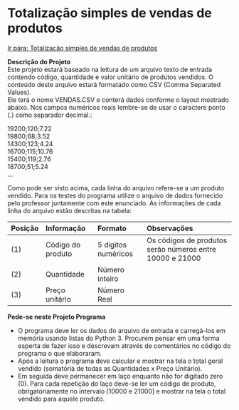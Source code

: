 # Totalização simples de vendas de produtos

[Ir para: Totalização simples de vendas de produtos](https://github.com/kellyDMmendes/fatec_algoritmos_e_logica_de_programacao/tree/main/totalizacao_simples_de_vendas_de_produtos)

**Descrição do Projeto**\
Este projeto estará baseado na leitura de um arquivo texto de entrada contendo código, quantidade e valor unitário de produtos 
vendidos. O conteúdo deste arquivo estará formatado como CSV (Comma Separated Values).\
Ele terá o nome VENDAS.CSV e conterá dados conforme o layout mostrado abaixo. Nos campos numéricos reais lembre-se de usar o 
caractere ponto (.) como separador decimal.: 

19200;120;7.22\
19800;68;3.52\
14300;123;4.24\
16700;115;10.76\
15400;119;2.76\
18700;51;5.24\
...

Como pode ser visto acima, cada linha do arquivo refere-se a um produto vendido. Para os testes do programa utilize o arquivo de 
dados fornecido pelo professor juntamente com este enunciado. As informações de cada linha do arquivo estão descritas na tabela:

| Posição | Informação        | Formato             | Observações                                              |
|:--------|:------------------|:--------------------|:---------------------------------------------------------|
| (1)     | Código do produto | 5 dígitos numéricos | Os códigos de produtos serão números entre 10000 e 21000 |
| (2)     | Quantidade        | Número inteiro      |                                                          |
| (3)     | Preço unitário    | Número Real         |                                                          |

**Pede-se neste Projeto Programa**
- O programa deve ler os dados do arquivo de entrada e carregá-los em memória usando listas do Python 3. Procurem pensar em 
uma forma esperta de fazer isso e descrevam através de comentários no código do programa o que elaboraram.  
- Após a leitura o programa deve calcular e mostrar na tela o total geral vendido (somatória de todas as Quantidades x Preço 
Unitário).  
- Em seguida deve permanecer em laço enquanto não for digitado zero (0). Para cada repetição do laço deve-se ler um código de 
produto, obrigatoriamente no intervalo [10000 e 21000] e mostrar na tela o total vendido para aquele produto. 
